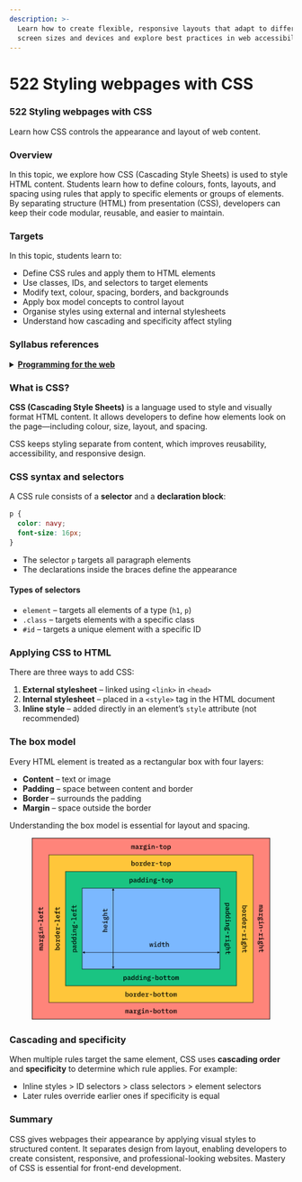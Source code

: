 ```yaml
---
description: >-
  Learn how to create flexible, responsive layouts that adapt to different
  screen sizes and devices and explore best practices in web accessibility.
---
```


# 522 Styling webpages with CSS

### 522 Styling webpages with CSS

Learn how CSS controls the appearance and layout of web content.

### Overview

In this topic, we explore how CSS (Cascading Style Sheets) is used to style HTML content. Students learn how to define colours, fonts, layouts, and spacing using rules that apply to specific elements or groups of elements. By separating structure (HTML) from presentation (CSS), developers can keep their code modular, reusable, and easier to maintain.

### Targets

In this topic, students learn to:

* Define CSS rules and apply them to HTML elements
* Use classes, IDs, and selectors to target elements
* Modify text, colour, spacing, borders, and backgrounds
* Apply box model concepts to control layout
* Organise styles using external and internal stylesheets
* Understand how cascading and specificity affect styling

### Syllabus references

<details>

<summary><a href="https://curriculum.nsw.edu.au/learning-areas/tas/software-engineering-11-12-2022/content/year-12/fa6aab137e"><strong>Programming for the web</strong></a></summary>

**Designing web applications**

* Investigate cascading style sheets (CSS) and its impact on the design of a web application\
  – consistency of appearance\
  – flexibility with browsers or display devices\
  – CSS maintenance tools

</details>

### What is CSS?

**CSS (Cascading Style Sheets)** is a language used to style and visually format HTML content. It allows developers to define how elements look on the page—including colour, size, layout, and spacing.

CSS keeps styling separate from content, which improves reusability, accessibility, and responsive design.

### CSS syntax and selectors

A CSS rule consists of a **selector** and a **declaration block**:

```css
p {
  color: navy;
  font-size: 16px;
}
```

* The selector `p` targets all paragraph elements
* The declarations inside the braces define the appearance

#### Types of selectors

* `element` – targets all elements of a type (`h1`, `p`)
* `.class` – targets elements with a specific class
* `#id` – targets a unique element with a specific ID

### Applying CSS to HTML

There are three ways to add CSS:

1. **External stylesheet** – linked using `<link>` in `<head>`
2. **Internal stylesheet** – placed in a `<style>` tag in the HTML document
3. **Inline style** – added directly in an element’s `style` attribute (not recommended)

### The box model

Every HTML element is treated as a rectangular box with four layers:

* **Content** – text or image
* **Padding** – space between content and border
* **Border** – surrounds the padding
* **Margin** – space outside the border

Understanding the box model is essential for layout and spacing.

<figure><img src="../../.gitbook/assets/image (2).png" alt=""><figcaption></figcaption></figure>

### Cascading and specificity

When multiple rules target the same element, CSS uses **cascading order** and **specificity** to determine which rule applies. For example:

* Inline styles > ID selectors > class selectors > element selectors
* Later rules override earlier ones if specificity is equal

### Summary

CSS gives webpages their appearance by applying visual styles to structured content. It separates design from layout, enabling developers to create consistent, responsive, and professional-looking websites. Mastery of CSS is essential for front-end development.
